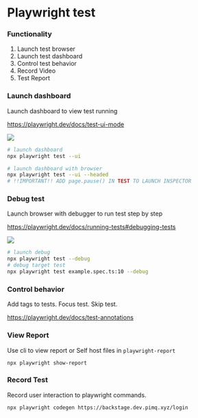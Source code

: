 # Playwright test

### Functionality

1. Launch test browser
2. Launch test dashboard
3. Control test behavior
4. Record Video
5. Test Report

### Launch dashboard

Launch dashboard to view test running

https://playwright.dev/docs/test-ui-mode

<img src="https://github.com/microsoft/playwright/assets/13063165/6b87712f-64a5-4d73-a91d-6562b864712c">

```bash
# launch dashboard
npx playwright test --ui

# launch dashboard with browser
npx playwright test --ui --headed
# !!IMPORTANT!! ADD page.pause() IN TEST TO LAUNCH INSPECTOR

```

### Debug test

Launch browser with debugger to run test step by step

https://playwright.dev/docs/running-tests#debugging-tests

<img src="https://github.com/microsoft/playwright/assets/13063165/6b3b3caa-d258-4cb8-aa05-cd407f501626">

```bash
# launch debug
npx playwright test --debug
# debug target test
npx playwright test example.spec.ts:10 --debug
```

### Control behavior

Add tags to tests.
Focus test.
Skip test.

https://playwright.dev/docs/test-annotations

### View Report

Use cli to view report or Self host files in `playwright-report`

```
npx playwright show-report
```

### Record Test

Record user interaction to playwright commands.

```
npx playwright codegen https://backstage.dev.pimq.xyz/login
```
